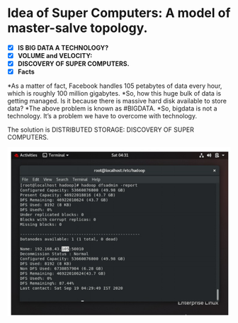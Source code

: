 # Idea of Super Computers: A model of master-salve topology.

- [x] __IS BIG DATA A TECHNOLOGY?__
- [x] __VOLUME and VELOCITY:__
- [x] __DISCOVERY OF SUPER COMPUTERS.__
- [x] __Facts__

*As a matter of fact, Facebook handles 105 petabytes of data every hour, which is roughly 100 million gigabytes.
*So, how this huge bulk of data is getting managed. Is it because there is massive hard disk available to store data?
*The above problem is known as #BIGDATA.
*So, bigdata is not a technology. It’s a problem we have to overcome with technology.

The solution is DISTRIBUTED STORAGE: DISCOVERY OF SUPER COMPUTERS.

![](images/successfully_done.jpeg)